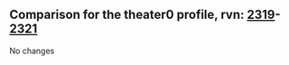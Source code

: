 ## Comparison for the theater0 profile, rvn: [2319](https://github.com/PRO100KatYT/FortniteProfileRevisions/tree/main/profiles/theater0/2319%20theater0.json)-[2321](https://github.com/PRO100KatYT/FortniteProfileRevisions/tree/main/profiles/theater0/2321%20theater0.json)

No changes

